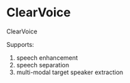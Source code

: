 # ClearVoice
ClearVoice

Supports:
1. speech enhancement
2. speech separation
3. multi-modal target speaker extraction
